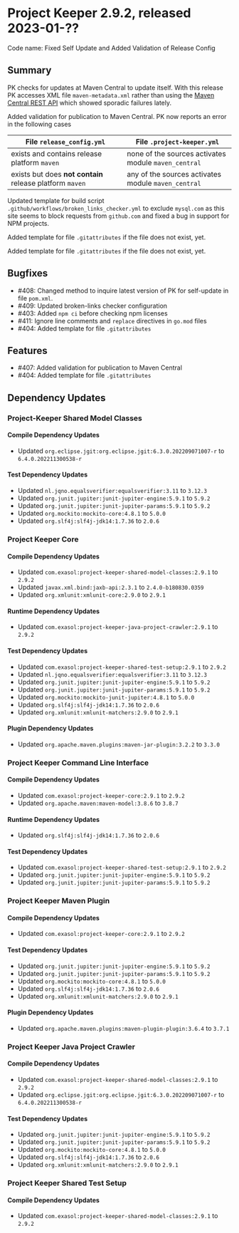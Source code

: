# Project Keeper 2.9.2, released 2023-01-??

Code name: Fixed Self Update and Added Validation of Release Config

## Summary

PK checks for updates at Maven Central to update itself. With this release PK accesses XML file `maven-metadata.xml` rather than using the [Maven Central REST API](https://central.sonatype.org/search/rest-api-guide/) which showed sporadic failures lately.

Added validation for publication to Maven Central. PK now reports an error in the following cases

| File `release_config.yml`                                | File `.project-keeper.yml`                           |
|----------------------------------------------------------|------------------------------------------------------|
| exists and contains release platform `maven`             | none of the sources activates module `maven_central` |
| exists but does **not contain** release platform `maven` | any of the sources activates module `maven_central`  |

Updated template for build script `.github/workflows/broken_links_checker.yml` to exclude `mysql.com` as this site seems to block requests from `github.com` and fixed a bug in support for NPM projects.

Added template for file `.gitattributes` if the file does not exist, yet.

Added template for file `.gitattributes` if the file does not exist, yet.

## Bugfixes

* #408: Changed method to inquire latest version of PK for self-update in file `pom.xml`.
* #409: Updated broken-links checker configuration
* #403: Added `npm ci` before checking npm licenses
* #411: Ignore line comments and `replace` directives in `go.mod` files
* #404: Added template for file `.gitattributes`

## Features

* #407: Added validation for publication to Maven Central
* #404: Added template for file `.gitattributes`

## Dependency Updates

### Project-Keeper Shared Model Classes

#### Compile Dependency Updates

* Updated `org.eclipse.jgit:org.eclipse.jgit:6.3.0.202209071007-r` to `6.4.0.202211300538-r`

#### Test Dependency Updates

* Updated `nl.jqno.equalsverifier:equalsverifier:3.11` to `3.12.3`
* Updated `org.junit.jupiter:junit-jupiter-engine:5.9.1` to `5.9.2`
* Updated `org.junit.jupiter:junit-jupiter-params:5.9.1` to `5.9.2`
* Updated `org.mockito:mockito-core:4.8.1` to `5.0.0`
* Updated `org.slf4j:slf4j-jdk14:1.7.36` to `2.0.6`

### Project Keeper Core

#### Compile Dependency Updates

* Updated `com.exasol:project-keeper-shared-model-classes:2.9.1` to `2.9.2`
* Updated `javax.xml.bind:jaxb-api:2.3.1` to `2.4.0-b180830.0359`
* Updated `org.xmlunit:xmlunit-core:2.9.0` to `2.9.1`

#### Runtime Dependency Updates

* Updated `com.exasol:project-keeper-java-project-crawler:2.9.1` to `2.9.2`

#### Test Dependency Updates

* Updated `com.exasol:project-keeper-shared-test-setup:2.9.1` to `2.9.2`
* Updated `nl.jqno.equalsverifier:equalsverifier:3.11` to `3.12.3`
* Updated `org.junit.jupiter:junit-jupiter-engine:5.9.1` to `5.9.2`
* Updated `org.junit.jupiter:junit-jupiter-params:5.9.1` to `5.9.2`
* Updated `org.mockito:mockito-junit-jupiter:4.8.1` to `5.0.0`
* Updated `org.slf4j:slf4j-jdk14:1.7.36` to `2.0.6`
* Updated `org.xmlunit:xmlunit-matchers:2.9.0` to `2.9.1`

#### Plugin Dependency Updates

* Updated `org.apache.maven.plugins:maven-jar-plugin:3.2.2` to `3.3.0`

### Project Keeper Command Line Interface

#### Compile Dependency Updates

* Updated `com.exasol:project-keeper-core:2.9.1` to `2.9.2`
* Updated `org.apache.maven:maven-model:3.8.6` to `3.8.7`

#### Runtime Dependency Updates

* Updated `org.slf4j:slf4j-jdk14:1.7.36` to `2.0.6`

#### Test Dependency Updates

* Updated `com.exasol:project-keeper-shared-test-setup:2.9.1` to `2.9.2`
* Updated `org.junit.jupiter:junit-jupiter-engine:5.9.1` to `5.9.2`
* Updated `org.junit.jupiter:junit-jupiter-params:5.9.1` to `5.9.2`

### Project Keeper Maven Plugin

#### Compile Dependency Updates

* Updated `com.exasol:project-keeper-core:2.9.1` to `2.9.2`

#### Test Dependency Updates

* Updated `org.junit.jupiter:junit-jupiter-engine:5.9.1` to `5.9.2`
* Updated `org.junit.jupiter:junit-jupiter-params:5.9.1` to `5.9.2`
* Updated `org.mockito:mockito-core:4.8.1` to `5.0.0`
* Updated `org.slf4j:slf4j-jdk14:1.7.36` to `2.0.6`
* Updated `org.xmlunit:xmlunit-matchers:2.9.0` to `2.9.1`

#### Plugin Dependency Updates

* Updated `org.apache.maven.plugins:maven-plugin-plugin:3.6.4` to `3.7.1`

### Project Keeper Java Project Crawler

#### Compile Dependency Updates

* Updated `com.exasol:project-keeper-shared-model-classes:2.9.1` to `2.9.2`
* Updated `org.eclipse.jgit:org.eclipse.jgit:6.3.0.202209071007-r` to `6.4.0.202211300538-r`

#### Test Dependency Updates

* Updated `org.junit.jupiter:junit-jupiter-engine:5.9.1` to `5.9.2`
* Updated `org.junit.jupiter:junit-jupiter-params:5.9.1` to `5.9.2`
* Updated `org.mockito:mockito-core:4.8.1` to `5.0.0`
* Updated `org.slf4j:slf4j-jdk14:1.7.36` to `2.0.6`
* Updated `org.xmlunit:xmlunit-matchers:2.9.0` to `2.9.1`

### Project Keeper Shared Test Setup

#### Compile Dependency Updates

* Updated `com.exasol:project-keeper-shared-model-classes:2.9.1` to `2.9.2`
